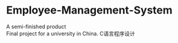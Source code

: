 # Employee-Management-System
A semi-finished product
<br>
Final project for a university in China. C语言程序设计
